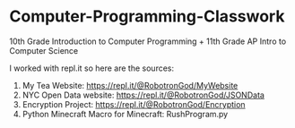 # Computer-Programming-Classwork
10th Grade Introduction to Computer Programming + 11th Grade AP Intro to Computer Science 

I worked with repl.it so here are the sources:

1) My Tea Website: https://repl.it/@RobotronGod/MyWebsite
2) NYC Open Data website: https://repl.it/@RobotronGod/JSONData
3) Encryption Project: https://repl.it/@RobotronGod/Encryption
4) Python Minecraft Macro for Minecraft: RushProgram.py
